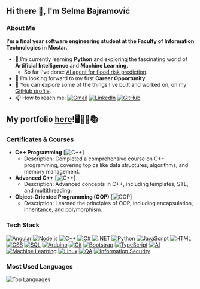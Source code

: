 ## Hi there 👋, I'm Selma Bajramović

### About Me
**I'm a final year software engineering student at the Faculty of Information Technologies in Mostar.**

- 🌱 I’m currently learning **Python** and exploring the fascinating world of **Artificial Intelligence** and **Machine Learning**.
  - So far I've done: [AI agent for flood risk prediction](https://github.com/Selma-Bajramovic/ai-agent-flood-prediction).
- 🤝 I’m looking forward to my first **Career Opportunity**.
- 💬 You can explore some of the things I've built and worked on, on my [GitHub profile](https://github.com/selma-bajramovic).
- 📫 How to reach me: [![Gmail](https://img.shields.io/badge/Gmail-D14836?style=for-the-badge&logo=gmail&logoColor=white)](mailto:bajramovicselma0@gmail.com) [![LinkedIn](https://img.shields.io/badge/LinkedIn-0077B5?style=for-the-badge&logo=linkedin&logoColor=white)](https://www.linkedin.com/in/selma-bajramovic/)  [![GitHub](https://img.shields.io/badge/GitHub-100000?style=for-the-badge&logo=github&logoColor=white)](https://github.com/selma-bajramovic)

## My portfolio [here](https://selma-bajramovic.github.io/portfolio/)!🖥️🚀🎨📚

### Certificates & Courses
- **C++ Programming**  [![C++](https://img.shields.io/badge/C++-00599C?style=for-the-badge&logo=c%2B%2B&logoColor=white)]
  - Description: Completed a comprehensive course on C++ programming, covering topics like data structures, algorithms, and memory management.
- **Advanced C++**  [![C++](https://img.shields.io/badge/C++-00599C?style=for-the-badge&logo=c%2B%2B&logoColor=white)]
  - Description: Advanced concepts in C++, including templates, STL, and multithreading.
- **Object-Oriented Programming (OOP)**  [![OOP](https://img.shields.io/badge/Object_Oriented_Programming-FF6F00?style=for-the-badge&logo=java&logoColor=white)]
  - Description: Learned the principles of OOP, including encapsulation, inheritance, and polymorphism.

### Tech Stack
[![Angular](https://img.shields.io/badge/Angular-DD0031?style=for-the-badge&logo=angular&logoColor=white)](https://angular.io/)
[![Node.js](https://img.shields.io/badge/Node.js-339933?style=for-the-badge&logo=node.js&logoColor=white)](https://nodejs.org/)
[![C++](https://img.shields.io/badge/C++-00599C?style=for-the-badge&logo=c%2B%2B&logoColor=white)](https://isocpp.org/)
[![C#](https://img.shields.io/badge/C%23-239120?style=for-the-badge&logo=c-sharp&logoColor=white)](https://learn.microsoft.com/en-us/dotnet/csharp/)
[![.NET](https://img.shields.io/badge/.NET-512BD4?style=for-the-badge&logo=dotnet&logoColor=white)](https://dotnet.microsoft.com/)
[![Python](https://img.shields.io/badge/Python-3776AB?style=for-the-badge&logo=python&logoColor=white)](https://www.python.org/)
[![JavaScript](https://img.shields.io/badge/JavaScript-F7DF1E?style=for-the-badge&logo=javascript&logoColor=black)](https://developer.mozilla.org/en-US/docs/Web/JavaScript)
[![HTML](https://img.shields.io/badge/HTML-E34F26?style=for-the-badge&logo=html5&logoColor=white)](https://developer.mozilla.org/en-US/docs/Web/HTML)
[![CSS](https://img.shields.io/badge/CSS-1572B6?style=for-the-badge&logo=css3&logoColor=white)](https://developer.mozilla.org/en-US/docs/Web/CSS)
[![SQL](https://img.shields.io/badge/SQL-4479A1?style=for-the-badge&logo=mysql&logoColor=white)](https://en.wikipedia.org/wiki/SQL)
[![Arduino](https://img.shields.io/badge/Arduino-00979D?style=for-the-badge&logo=arduino&logoColor=white)](https://www.arduino.cc/)
[![Git](https://img.shields.io/badge/Git-F05032?style=for-the-badge&logo=git&logoColor=white)](https://git-scm.com/)
[![Bootstrap](https://img.shields.io/badge/Bootstrap-7952B3?style=for-the-badge&logo=bootstrap&logoColor=white)](https://getbootstrap.com/)
[![TypeScript](https://img.shields.io/badge/TypeScript-3178C6?style=for-the-badge&logo=typescript&logoColor=white)](https://www.typescriptlang.org/)
[![AI](https://img.shields.io/badge/Artificial_Intelligence-FF6F00?style=for-the-badge&logo=ai&logoColor=white)](https://en.wikipedia.org/wiki/Artificial_intelligence)
[![Machine Learning](https://img.shields.io/badge/Machine_Learning-FFD700?style=for-the-badge&logo=machine-learning&logoColor=black)](https://en.wikipedia.org/wiki/Machine_learning)
[![Linux](https://img.shields.io/badge/Linux-FCC624?style=for-the-badge&logo=linux&logoColor=black)](https://www.linux.org/)
[![QA](https://img.shields.io/badge/QA-009688?style=for-the-badge&logo=quality-assurance&logoColor=white)](https://en.wikipedia.org/wiki/Quality_assurance)
[![Information Security](https://img.shields.io/badge/Information_Security-0078D4?style=for-the-badge&logo=security&logoColor=white)](https://en.wikipedia.org/wiki/Information_security)

### Most Used Languages
![Top Languages](https://github-readme-stats.vercel.app/api/top-langs/?username=Selma-Bajramovic&layout=compact&theme=dark)
